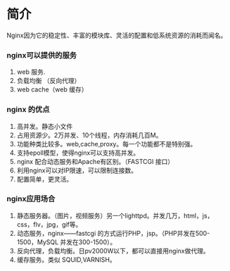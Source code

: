 # 简介

Nginx因为它的稳定性、丰富的模块库、灵活的配置和低系统资源的消耗而闻名。

### nginx可以提供的服务

1. web 服务.
2. 负载均衡 （反向代理）
3. web cache（web 缓存）

### nginx 的优点

1. 高并发。静态小文件
2. 占用资源少。2万并发、10个线程，内存消耗几百M。
3. 功能种类比较多。web,cache,proxy。每一个功能都不是特别强。
4. 支持epoll模型，使得nginx可以支持高并发。
5. nginx 配合动态服务和Apache有区别。（FASTCGI 接口）
6. 利用nginx可以对IP限速，可以限制连接数。
7. 配置简单，更灵活。

### nginx应用场合

1. 静态服务器。（图片，视频服务）另一个lighttpd。并发几万，html，js，css，flv，jpg，gif等。
2. 动态服务，nginx——fastcgi 的方式运行PHP，jsp。（PHP并发在500-1500，MySQL 并发在300-1500）。
3. 反向代理，负载均衡。日pv2000W以下，都可以直接用nginx做代理。
4. 缓存服务。类似 SQUID,VARNISH。

